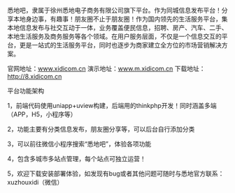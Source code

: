悉地吧，隶属于徐州悉地电子商务有限公司旗下平台。作为同城信息发布平台！分享本地身边事，有趣事！朋友圈不止于朋友圈！作为国内领先的生活服务平台，集本地信息发布与社交互动于一体，业务覆盖便民信息，招聘、房产、汽车、二手、本地生活服务及商务服务等各个领域。在用户服务层面，不仅是一个信息交互的平台，更是一站式的生活服务平台，同时也逐步为商家建立全方位的市场营销解决方案。

官网地址：www.xidicom.cn
演示地址：www.m.xidicom.cn
下载地址：http://8.xidicom.cn

平台功能架构

1，前端代码使用uniapp+uview构建，后端用的thinkphp开发！同时涵盖多端（APP，H5，小程序等）

2，功能主要有分类信息发布，朋友圈分享等，可以后台自行添加分类

3，可以前往微信小程序搜索“悉地吧”，体验各项功能

4，包含多城市多站点管理，每个站点可独立运营！

5，欢迎下载安装部署体验，如发现有bug或者其他问题可随时与悉地官方联系：xuzhouxidi（微信）
